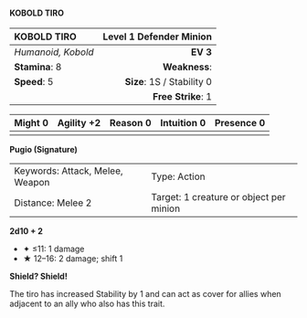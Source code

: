 #### KOBOLD TIRO

| KOBOLD TIRO        | **Level 1 Defender Minion** |
| :----------------- | --------------------------: |
| *Humanoid, Kobold* |                    **EV 3** |
| **Stamina**: 8     |               **Weakness**: |
| **Speed**: 5       |  **Size**: 1S / Stability 0 |
|                    |          **Free Strike**: 1 |

| **Might** 0 | **Agility** +2 | **Reason** 0 | **Intuition** 0 | **Presence** 0 |
| ----------- | -------------- | ------------ | --------------- | -------------- |
|             |                |              |                 |                |

**Pugio (Signature)**

|                                 |                                         |
| :------------------------------ | :-------------------------------------- |
| Keywords: Attack, Melee, Weapon | Type: Action                            |
| Distance: Melee 2               | Target: 1 creature or object per minion |

**2d10 + 2**

- ✦ ≤11: 1 damage
- ★ 12–16: 2 damage; shift 1

**Shield? Shield!**

The tiro has increased Stability by 1 and can act as cover for allies when adjacent to an ally who also has this trait.
